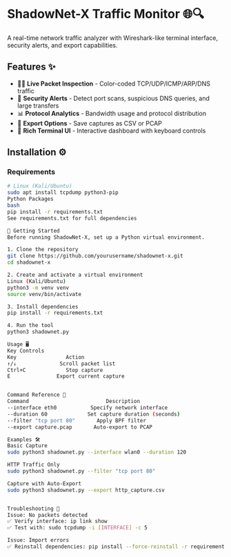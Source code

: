 # ShadowNet-X Traffic Monitor 🌐🔍


A real-time network traffic analyzer with Wireshark-like terminal interface, security alerts, and export capabilities.

## Features ✨

- 🕵️‍♂️ **Live Packet Inspection** - Color-coded TCP/UDP/ICMP/ARP/DNS traffic
- 🚨 **Security Alerts** - Detect port scans, suspicious DNS queries, and large transfers
- 📊 **Protocol Analytics** - Bandwidth usage and protocol distribution
- 💾 **Export Options** - Save captures as CSV or PCAP
- 🎨 **Rich Terminal UI** - Interactive dashboard with keyboard controls

## Installation ⚙️

### Requirements
```bash
# Linux (Kali/Ubuntu)
sudo apt install tcpdump python3-pip
Python Packages
bash
pip install -r requirements.txt
See requirements.txt for full dependencies

🚀 Getting Started
Before running ShadowNet-X, set up a Python virtual environment.

1. Clone the repository
git clone https://github.com/yourusername/shadownet-x.git
cd shadownet-x

2. Create and activate a virtual environment
Linux (Kali/Ubuntu)
python3 -m venv venv
source venv/bin/activate

3. Install dependencies
pip install -r requirements.txt

4. Run the tool
python3 shadownet.py

Usage 🖥️
Key Controls
Key	               Action
↑/↓	             Scroll packet list
Ctrl+C	           Stop capture
E	            Export current capture


Command Reference 📜
Command	                        Description
--interface eth0	       Specify network interface
--duration 60	          Set capture duration (seconds)
--filter "tcp port 80"	     Apply BPF filter
--export capture.pcap	    Auto-export to PCAP

Examples 🛠️
Basic Capture
sudo python3 shadownet.py --interface wlan0 --duration 120

HTTP Traffic Only
sudo python3 shadownet.py --filter "tcp port 80"

Capture with Auto-Export
sudo python3 shadownet.py --export http_capture.csv


Troubleshooting 🐛
Issue: No packets detected
✅ Verify interface: ip link show
✅ Test with: sudo tcpdump -i [INTERFACE] -c 5

Issue: Import errors
✅ Reinstall dependencies: pip install --force-reinstall -r requirements.txt


